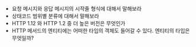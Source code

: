 - 요청 메시지와 응답 메시지의 시작줄 형식에 대해서 말해보라
- 상태코드 범위별 분류에 대해서 말해보라
- HTTP 1.12 와 HTTP 1.2 중 더 높은 버전은 무엇인가
- HTTP 메서드의 엔티티에는 어떠한 타입의 객체도 들어갈 수 있다. 엔티티의 타입은 무엇일까?
